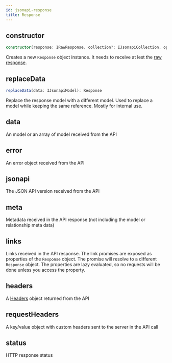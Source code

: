 ```yaml
---
id: jsonapi-response
title: Response
---
```


## constructor

```typescript
constructor(response: IRawResponse, collection?: IJsonapiCollection, options?: IRequestOptions, overrideData?: IJsonapiModel |Array<IJsonapiModel >)
```

Creates a new `Response` object instance. It needs to receive at lest the [raw response](typescript-interfaces#irawresponse).

## replaceData

```typescript
replaceData(data: IJsonapiModel): Response
```

Replace the response model with a different model. Used to replace a model while keeping the same reference. Mostly for internal use.

## data

An model or an array of model received from the API

## error

An error object received from the API

## jsonapi

The JSON API version received from the API

## meta

Metadata received in the API response (not including the model or relationship meta data)

## links

Links received in the API response. The link promises are exposed as properties of the `Response` object. The promise will resolve to a different `Response` object. The properties are lazy evaluated, so no requests will be done unless you access the property.

## headers

A [Headers](https://developer.mozilla.org/en-US/docs/Web/API/Headers) object returned from the API

## requestHeaders

A key/value object with custom headers sent to the server in the API call

## status

HTTP response status
